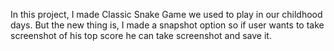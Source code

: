 In this project, I made Classic Snake Game we used to play in our childhood days. But the new thing is, I made a snapshot option so if user wants to take screenshot of his top score he can take screenshot and save it.
